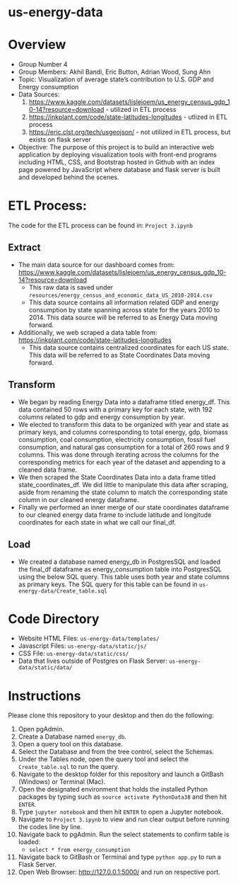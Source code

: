 # us-energy-data
# Overview

- Group Number 4
- Group Members: Akhil Bandi, Eric Button, Adrian Wood, Sung Ahn
- Topic: Visualization of average state’s contribution to U.S. GDP and Energy consumption
- Data Sources: 
    1. https://www.kaggle.com/datasets/lislejoem/us_energy_census_gdp_10-14?resource=download - utilized in ETL process
    1. https://inkplant.com/code/state-latitudes-longitudes - utlized in ETL process
    1. https://eric.clst.org/tech/usgeojson/ - not utilized in ETL process, but exists on flask server
- Objective: The purpose of this project is to build an interactive web application by deploying visualization tools with front-end programs including HTML, CSS, and Bootstrap hosted in Github with an index page powered by JavaScript where database and flask server is built and developed behind the scenes. 
# ETL Process:
The code for the ETL process can be found in: `Project 3.ipynb`
## Extract
- The main data source for our dashboard comes from: https://www.kaggle.com/datasets/lislejoem/us_energy_census_gdp_10-14?resource=download
    - This raw data is saved under `resources/energy_census_and_economic_data_US_2010-2014.csv`
    - This data source contains all information related GDP and energy consumption by state spanning across state for the years 2010 to 2014. This data source will be referred to as Energy Data moving forward.
- Additionally, we web scraped a data table from: 
https://inkplant.com/code/state-latitudes-longitudes 
    - This data source contains centralized coordinates for each US state. This data will be referred to as State Coordinates Data moving forward.
## Transform
- We began by reading Energy Data into a dataframe titled energy_df. This data contained 50 rows with a primary key for each state, with 192 columns related to gdp and energy consumption by year.
- We elected to transform this data to be organized with year and state as primary keys, and columns corresponding to total energy, gdp, biomass consumption, coal consumption, electricity consumption, fossil fuel consumption, and natural gas consumption for a total of 260 rows and 9 columns. This was done through iterating across the columns for the corresponding metrics for each year of the dataset and appending to a cleaned data frame.
- We then scraped the State Coordinates Data into a data frame titled state_coordinates_df. We did little to manipulate this data after scraping, aside from renaming the state column to match the corresponding state column in our cleaned energy dataframe. 
- Finally we performed an inner merge of our state coordinates dataframe to our cleaned energy data frame to include latitude and longitude coordinates for each state in what we call our final_df.

## Load
- We created a database named energy_db in PostgresSQL and loaded the final_df dataframe as energy_consumption table into PostgresSQL using the below SQL query. This table uses both year and state columns as primary keys. The SQL query for this table can be found in `us-energy-data/Create_table.sql`

# Code Directory
- Website HTML Files: `us-energy-data/templates/`
- Javascript Files: `us-energy-data/static/js/`
- CSS File: `us-energy-data/static/css/`
- Data that lives outside of Postgres on Flask Server: `us-energy-data/static/data/`

# Instructions
Please clone this repository to your desktop and then do the following:
1. Open pgAdmin.
1. Create a Database named ``energy_db``.
1. Open a query tool on this database.
1. Select the Database and from the tree control, select the Schemas.
1. Under the Tables node, open the query tool and select the ``Create_table.sql`` to run the query.
1. Navigate to the desktop folder for this repository and launch a GitBash (Windows) or Terminal (Mac).
1. Open the designated environment that holds the installed Python packages by typing such as ``source activate PythonData38`` and then hit ``ENTER``.
1. Type ``jupyter notebook`` and then hit ``ENTER`` to open a Jupyter notebook.
1. Navigate to ``Project 3.ipynb`` to view and run clear output before running the codes line by line.
1. Navigate back to pgAdmin. Run the select statements to confirm table is loaded:
    - ``select * from energy_consumption``
1. Navigate back to GitBash or Terminal and type ``python app.py`` to run a Flask Server.
1. Open Web Browser: http://127.0.0.1:5000/ and run on respective port.








